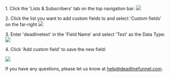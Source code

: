 1\. Click the 'Lists & Subscribers' tab on the top navigation bar: 
![](https://s3.amazonaws.com/helpscout.net/docs/assets/53974d6ce4b0c76107b109d1/images/5721915a9033600cce435d79/file-1mmvHQswGp.jpg)

2\. Click the list you want to add custom fields to and select 'Custom fields' on the far-right 
![](https://s3.amazonaws.com/helpscout.net/docs/assets/53974d6ce4b0c76107b109d1/images/5797cffcc6979160ca147ada/file-yp649rRcbJ.png)

3\. Enter 'deadlinetext' in the 'Field Name' and select 'Text' as the Data Type: 
![](https://s3.amazonaws.com/helpscout.net/docs/assets/53974d6ce4b0c76107b109d1/images/5721915f9033600cce435d7a/file-gHSeYDnJvI.jpg)

4\. Click 'Add custom field' to save the new field: 

![](https://s3.amazonaws.com/helpscout.net/docs/assets/53974d6ce4b0c76107b109d1/images/5797d054c6979160ca147adb/file-BlawSjcJfL.png)

If you have any questions, please let us know at
[help@deadlinefunnel.com](mailto:mailto:help@deadlinefunnel.com).

